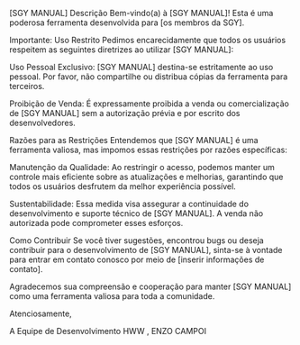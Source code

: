 [SGY MANUAL]
Descrição
Bem-vindo(a) à [SGY MANUAL]! Esta é uma poderosa ferramenta desenvolvida para [os membros da SGY].

Importante: Uso Restrito
Pedimos encarecidamente que todos os usuários respeitem as seguintes diretrizes ao utilizar [SGY MANUAL]:

Uso Pessoal Exclusivo: [SGY MANUAL] destina-se estritamente ao uso pessoal. Por favor, não compartilhe ou distribua cópias da ferramenta para terceiros.

Proibição de Venda: É expressamente proibida a venda ou comercialização de [SGY MANUAL] sem a autorização prévia e por escrito dos desenvolvedores.

Razões para as Restrições
Entendemos que [SGY MANUAL] é uma ferramenta valiosa, mas impomos essas restrições por razões específicas:

Manutenção da Qualidade: Ao restringir o acesso, podemos manter um controle mais eficiente sobre as atualizações e melhorias, garantindo que todos os usuários desfrutem da melhor experiência possível.

Sustentabilidade: Essa medida visa assegurar a continuidade do desenvolvimento e suporte técnico de [SGY MANUAL]. A venda não autorizada pode comprometer esses esforços.

Como Contribuir
Se você tiver sugestões, encontrou bugs ou deseja contribuir para o desenvolvimento de [SGY MANUAL], sinta-se à vontade para entrar em contato conosco por meio de [inserir informações de contato].

Agradecemos sua compreensão e cooperação para manter [SGY MANUAL] como uma ferramenta valiosa para toda a comunidade.

Atenciosamente,

A Equipe de Desenvolvimento
HWW , ENZO CAMPOI







